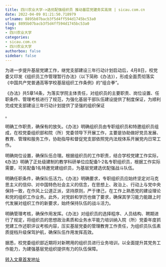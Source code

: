 ```yaml
---
title: 四川农业大学->选优配强组织员 推动基层党建务实高效 | sicau.com.cn
date: 2022-04-09 01:21:50.718979
urlname: 8895b07bacb3f5d4ff594d1745bc53a0
slug: 8895b07bacb3f5d4ff594d1745bc53a0
tags: 
- 四川农业大学
categories:
- sicau.com.cn
- 四川农业大学
authorbox: false
sidebar: false
---
```

为进一步提升基层党建工作，继党支部建设三年行动计划启动后，4月8日，校党委又印发《组织员工作管理暂行办法》（以下简称《办法》），形成全面贯彻落实《中国共产党普通高等学校基层组织工作条例》的“组合拳”。  

《办法》共5章14条，为落实学院主体责任，对组织员的主要职责、岗位设置、任职条件、管理考核进行了规范，为强化基层干部队伍建设提供了制度保证，为顺利完成党支部建设三年行动计划提供了坚强的组织保证
<!--more-->
。

明确工作职责，确保有的放矢。《办法》明确组织员由专职组织员和特邀组织员组成，在校党委组织部和院（所）党委领导下开展工作，主要是协助做好党员发展、教育、管理和服务工作，协助指导和督促党支部依照党内法规体系开展党内日常工作。

明确岗位设置，确保队伍合理。根据组织员的工作职责，结合学校党建工作实际，《办法》明确了正处级建制的教学科研单位应配备1-2名专职组织员，根据工作实际需要，可另配备1名特邀党建组织员，为基层党建选优配强战斗队伍。

明确任职条件，确保队伍活力。《办法》明确要求，专职组织员应始终坚定对马克思主义的信仰、对中国特色社会主义的信念，在思想上、政治上、行动上与党中央保持一致，在作风上公道正派，坚持原则，严于律己，在工作上熟悉党的建设理论和党的组织工作业务。此外，对党龄和学历也做了要求，确保其学习能力能跟上时代发展对组织工作的新要求，始终保持队伍的战斗活力。

明确管理考核，确保作用发挥。《办法》对组织员的选择程序、人员结构、聘期进行了规定，将组织员的思想政治素质和业务水平能力培训纳入院（所）党委年度抓党建工作述职评议考核内容，压实基层党委的管理教育工作责任，为组织员队伍素质提档升级保驾护航，确保队伍作用发挥高效。

据悉，校党委组织部近期将对新聘用的组织员进行业务培训，以全面提升其党务工作能力，为建强基层党组织提供有力的队伍保障。



[转入文章首发地址](https://news.sicau.edu.cn/info/1078/67264.htm)